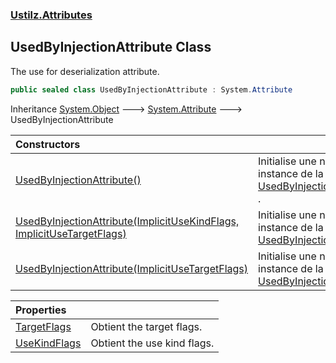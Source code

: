### [Ustilz.Attributes](Ustilz.Attributes.md 'Ustilz.Attributes')

## UsedByInjectionAttribute Class

The use for deserialization attribute.

```csharp
public sealed class UsedByInjectionAttribute : System.Attribute
```

Inheritance [System.Object](https://docs.microsoft.com/en-us/dotnet/api/System.Object 'System.Object') &#129106; [System.Attribute](https://docs.microsoft.com/en-us/dotnet/api/System.Attribute 'System.Attribute') &#129106; UsedByInjectionAttribute

| Constructors | |
| :--- | :--- |
| [UsedByInjectionAttribute()](Ustilz.Attributes.UsedByInjectionAttribute.UsedByInjectionAttribute().md 'Ustilz.Attributes.UsedByInjectionAttribute.UsedByInjectionAttribute()') | Initialise une nouvelle instance de la classe [UsedByInjectionAttribute](Ustilz.Attributes.UsedByInjectionAttribute.md 'Ustilz.Attributes.UsedByInjectionAttribute'). . |
| [UsedByInjectionAttribute(ImplicitUseKindFlags, ImplicitUseTargetFlags)](Ustilz.Attributes.UsedByInjectionAttribute.UsedByInjectionAttribute(JetBrains.Annotations.ImplicitUseKindFlags,JetBrains.Annotations.ImplicitUseTargetFlags).md 'Ustilz.Attributes.UsedByInjectionAttribute.UsedByInjectionAttribute(JetBrains.Annotations.ImplicitUseKindFlags, JetBrains.Annotations.ImplicitUseTargetFlags)') | Initialise une nouvelle instance de la classe [UsedByInjectionAttribute](Ustilz.Attributes.UsedByInjectionAttribute.md 'Ustilz.Attributes.UsedByInjectionAttribute'). |
| [UsedByInjectionAttribute(ImplicitUseTargetFlags)](Ustilz.Attributes.UsedByInjectionAttribute.UsedByInjectionAttribute(JetBrains.Annotations.ImplicitUseTargetFlags).md 'Ustilz.Attributes.UsedByInjectionAttribute.UsedByInjectionAttribute(JetBrains.Annotations.ImplicitUseTargetFlags)') | Initialise une nouvelle instance de la classe [UsedByInjectionAttribute](Ustilz.Attributes.UsedByInjectionAttribute.md 'Ustilz.Attributes.UsedByInjectionAttribute'). |

| Properties | |
| :--- | :--- |
| [TargetFlags](Ustilz.Attributes.UsedByInjectionAttribute.TargetFlags.md 'Ustilz.Attributes.UsedByInjectionAttribute.TargetFlags') | Obtient the target flags. |
| [UseKindFlags](Ustilz.Attributes.UsedByInjectionAttribute.UseKindFlags.md 'Ustilz.Attributes.UsedByInjectionAttribute.UseKindFlags') | Obtient the use kind flags. |
